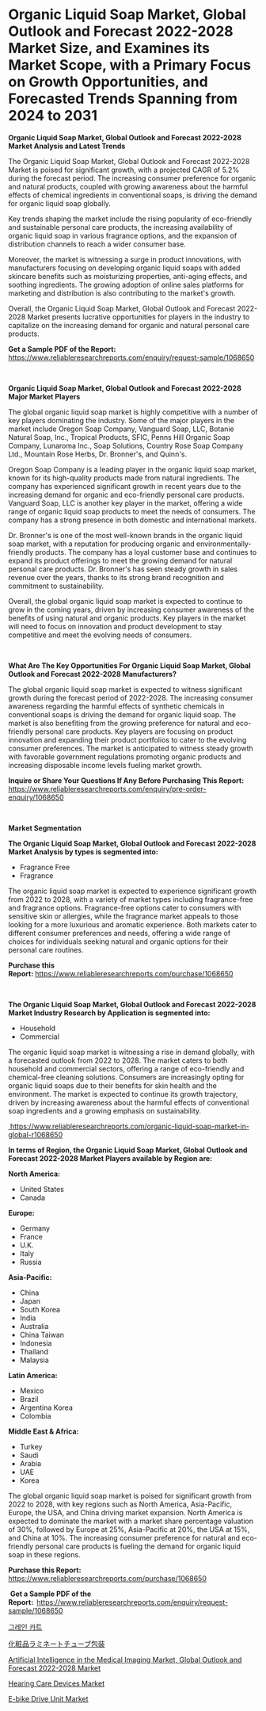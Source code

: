 <p><h1>Organic Liquid Soap Market, Global Outlook and Forecast 2022-2028 Market Size, and Examines its Market Scope, with a Primary Focus on Growth Opportunities, and Forecasted Trends Spanning from 2024 to 2031</h1></p><p><strong>Organic Liquid Soap Market, Global Outlook and Forecast 2022-2028 Market Analysis and Latest Trends</strong></p>
<p><p>The Organic Liquid Soap Market, Global Outlook and Forecast 2022-2028 Market is poised for significant growth, with a projected CAGR of 5.2% during the forecast period. The increasing consumer preference for organic and natural products, coupled with growing awareness about the harmful effects of chemical ingredients in conventional soaps, is driving the demand for organic liquid soap globally.</p><p>Key trends shaping the market include the rising popularity of eco-friendly and sustainable personal care products, the increasing availability of organic liquid soap in various fragrance options, and the expansion of distribution channels to reach a wider consumer base.</p><p>Moreover, the market is witnessing a surge in product innovations, with manufacturers focusing on developing organic liquid soaps with added skincare benefits such as moisturizing properties, anti-aging effects, and soothing ingredients. The growing adoption of online sales platforms for marketing and distribution is also contributing to the market's growth.</p><p>Overall, the Organic Liquid Soap Market, Global Outlook and Forecast 2022-2028 Market presents lucrative opportunities for players in the industry to capitalize on the increasing demand for organic and natural personal care products.</p></p>
<p><strong>Get a Sample PDF of the Report:&nbsp;</strong> <a href="https://www.reliableresearchreports.com/enquiry/request-sample/1068650">https://www.reliableresearchreports.com/enquiry/request-sample/1068650</a></p>
<p>&nbsp;</p>
<p><strong>Organic Liquid Soap Market, Global Outlook and Forecast 2022-2028 Major Market Players</strong></p>
<p><p>The global organic liquid soap market is highly competitive with a number of key players dominating the industry. Some of the major players in the market include Oregon Soap Company, Vanguard Soap, LLC, Botanie Natural Soap, Inc., Tropical Products, SFIC, Penns Hill Organic Soap Company, Lunaroma Inc., Soap Solutions, Country Rose Soap Company Ltd., Mountain Rose Herbs, Dr. Bronner's, and Quinn's.</p><p>Oregon Soap Company is a leading player in the organic liquid soap market, known for its high-quality products made from natural ingredients. The company has experienced significant growth in recent years due to the increasing demand for organic and eco-friendly personal care products. Vanguard Soap, LLC is another key player in the market, offering a wide range of organic liquid soap products to meet the needs of consumers. The company has a strong presence in both domestic and international markets.</p><p>Dr. Bronner's is one of the most well-known brands in the organic liquid soap market, with a reputation for producing organic and environmentally-friendly products. The company has a loyal customer base and continues to expand its product offerings to meet the growing demand for natural personal care products. Dr. Bronner's has seen steady growth in sales revenue over the years, thanks to its strong brand recognition and commitment to sustainability.</p><p>Overall, the global organic liquid soap market is expected to continue to grow in the coming years, driven by increasing consumer awareness of the benefits of using natural and organic products. Key players in the market will need to focus on innovation and product development to stay competitive and meet the evolving needs of consumers.</p></p>
<p>&nbsp;</p>
<p><strong>What Are The Key Opportunities For Organic Liquid Soap Market, Global Outlook and Forecast 2022-2028 Manufacturers?</strong></p>
<p><p>The global organic liquid soap market is expected to witness significant growth during the forecast period of 2022-2028. The increasing consumer awareness regarding the harmful effects of synthetic chemicals in conventional soaps is driving the demand for organic liquid soap. The market is also benefiting from the growing preference for natural and eco-friendly personal care products. Key players are focusing on product innovation and expanding their product portfolios to cater to the evolving consumer preferences. The market is anticipated to witness steady growth with favorable government regulations promoting organic products and increasing disposable income levels fueling market growth.</p></p>
<p><strong>Inquire or Share Your Questions If Any Before Purchasing This Report:</strong> <a href="https://www.reliableresearchreports.com/enquiry/pre-order-enquiry/1068650">https://www.reliableresearchreports.com/enquiry/pre-order-enquiry/1068650</a></p>
<p>&nbsp;</p>
<p><strong>Market Segmentation</strong></p>
<p><strong>The Organic Liquid Soap Market, Global Outlook and Forecast 2022-2028 Market Analysis by types is segmented into:</strong></p>
<p><ul><li>Fragrance Free</li><li>Fragrance</li></ul></p>
<p><p>The organic liquid soap market is expected to experience significant growth from 2022 to 2028, with a variety of market types including fragrance-free and fragrance options. Fragrance-free options cater to consumers with sensitive skin or allergies, while the fragrance market appeals to those looking for a more luxurious and aromatic experience. Both markets cater to different consumer preferences and needs, offering a wide range of choices for individuals seeking natural and organic options for their personal care routines.</p></p>
<p><strong>Purchase this Report:&nbsp;</strong><a href="https://www.reliableresearchreports.com/purchase/1068650">https://www.reliableresearchreports.com/purchase/1068650</a></p>
<p>&nbsp;</p>
<p><strong>The Organic Liquid Soap Market, Global Outlook and Forecast 2022-2028 Market Industry Research by Application is segmented into:</strong></p>
<p><ul><li>Household</li><li>Commercial</li></ul></p>
<p><p>The organic liquid soap market is witnessing a rise in demand globally, with a forecasted outlook from 2022 to 2028. The market caters to both household and commercial sectors, offering a range of eco-friendly and chemical-free cleaning solutions. Consumers are increasingly opting for organic liquid soaps due to their benefits for skin health and the environment. The market is expected to continue its growth trajectory, driven by increasing awareness about the harmful effects of conventional soap ingredients and a growing emphasis on sustainability.</p></p>
<p><a href="https://www.reliableresearchreports.com/organic-liquid-soap-market-in-global-r1068650">&nbsp;https://www.reliableresearchreports.com/organic-liquid-soap-market-in-global-r1068650</a></p>
<p><strong>In terms of Region, the Organic Liquid Soap Market, Global Outlook and Forecast 2022-2028 Market Players available by Region are:</strong></p>
<p>
    <p> <strong> North America: </strong>
        <ul>
            <li>United States</li>
            <li>Canada</li>
        </ul>
        </p> 
    <p> <strong> Europe: </strong>
        <ul>
            <li>Germany</li>
            <li>France</li>
            <li>U.K.</li>
            <li>Italy</li>
            <li>Russia</li>
        </ul>
        </p> 
    <p> <strong> Asia-Pacific: </strong>
        <ul>
            <li>China</li>
            <li>Japan</li>
            <li>South Korea</li>
            <li>India</li>
            <li>Australia</li>
            <li>China Taiwan</li>
            <li>Indonesia</li>
            <li>Thailand</li>
            <li>Malaysia</li>
        </ul>
        </p> 
    <p> <strong> Latin America: </strong>
        <ul>
            <li>Mexico</li>
            <li>Brazil</li>
            <li>Argentina Korea</li>
            <li>Colombia</li>
        </ul>
        </p> 
    <p> <strong> Middle East & Africa: </strong>
        <ul>
            <li>Turkey</li>
            <li>Saudi</li>
            <li>Arabia</li>
            <li>UAE</li>
            <li>Korea</li>
        </ul>
    </p>
    </p>
<p><p>The global organic liquid soap market is poised for significant growth from 2022 to 2028, with key regions such as North America, Asia-Pacific, Europe, the USA, and China driving market expansion. North America is expected to dominate the market with a market share percentage valuation of 30%, followed by Europe at 25%, Asia-Pacific at 20%, the USA at 15%, and China at 10%. The increasing consumer preference for natural and eco-friendly personal care products is fueling the demand for organic liquid soap in these regions.</p></p>
<p><strong>Purchase this Report: </strong><a href="https://www.reliableresearchreports.com/purchase/1068650">https://www.reliableresearchreports.com/purchase/1068650</a></p>
<p>&nbsp;<strong>Get a Sample PDF of the Report:&nbsp;&nbsp;</strong><a href="https://www.reliableresearchreports.com/enquiry/request-sample/1068650">https://www.reliableresearchreports.com/enquiry/request-sample/1068650</a></p>
<p><strong></strong></p>
<p><p><a href="https://github.com/Elenrrera7685/Market-Research-Report-List-1/blob/main/846782879073.md">그레인 카트</a></p><p><a href="https://github.com/ReyesKohler20231/Market-Research-Report-List-1/blob/main/626529685409.md">化粧品ラミネートチューブ包装</a></p><p><a href="https://github.com/Whitneyboyettebo9kiw7yr13/Market-Research-Report-List-2/blob/main/artificial-intelligence-in-the-medical-imaging-market-global-outlook-and-forecast-2022-2028-market.md">Artificial Intelligence in the Medical Imaging Market, Global Outlook and Forecast 2022-2028 Market</a></p><p><a href="https://www.linkedin.com/pulse/hearing-care-devices-market-report-reveals-latest-trends-growth-1ljnf">Hearing Care Devices Market</a></p><p><a href="https://www.linkedin.com/pulse/e-bike-drive-unit-market-report-reveals-latest-trends-growth-mlyaf">E-bike Drive Unit Market</a></p></p>
